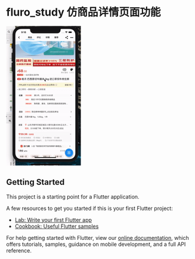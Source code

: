 # fluro_study 仿商品详情页面功能



![Image text](https://github.com/1124863805/study/blob/master/assets/Kapture%202020-03-24%20at%2021.21.46.gif)




## Getting Started

This project is a starting point for a Flutter application.

A few resources to get you started if this is your first Flutter project:

- [Lab: Write your first Flutter app](https://flutter.dev/docs/get-started/codelab)
- [Cookbook: Useful Flutter samples](https://flutter.dev/docs/cookbook)

For help getting started with Flutter, view our
[online documentation](https://flutter.dev/docs), which offers tutorials,
samples, guidance on mobile development, and a full API reference.
